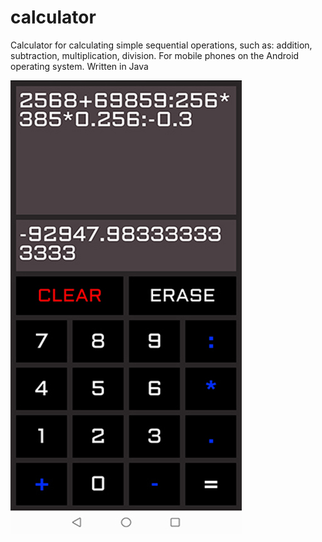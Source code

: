 # calculator
 
Calculator for calculating simple sequential operations, such as: addition, subtraction, multiplication, division.
For mobile phones on the Android operating system.
Written in Java

![Screenshot](https://github.com/AdamRain94/calculator/blob/main/img/Screenshot.jpg)
